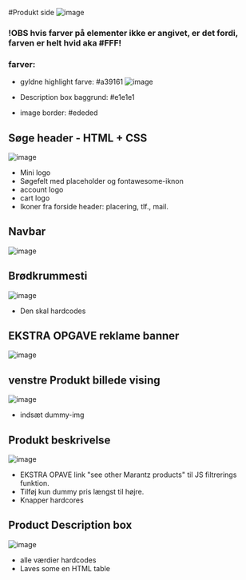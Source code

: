 #Produkt side
![image](https://user-images.githubusercontent.com/77618510/109964067-78c1eb00-7ced-11eb-84bc-8e58f345a932.png)

### !OBS hvis farver på elementer ikke er angivet, er det fordi, farven er helt hvid aka #FFF!

### farver:
 * gyldne highlight farve: #a39161 ![image](https://user-images.githubusercontent.com/77618510/110306296-f80d3280-7ffd-11eb-8cfd-c6c238328795.png)

 * Description box baggrund: #e1e1e1
 * image border: #ededed 

## Søge header - HTML + CSS
![image](https://user-images.githubusercontent.com/77618510/109949596-d5b4a580-7cdb-11eb-896f-07c2e69b8b64.png)

  * Mini logo
  * Søgefelt med placeholder og fontawesome-iknon
  * account logo
  * cart logo
  * Ikoner fra forside header: placering, tlf., mail.
  
## Navbar
![image](https://user-images.githubusercontent.com/77618510/109949626-dfd6a400-7cdb-11eb-9cfc-dfb007511e20.png)

## Brødkrummesti
![image](https://user-images.githubusercontent.com/77618510/109957034-af473800-7ce4-11eb-957b-d00c9e482e0a.png)
  * Den skal hardcodes

## EKSTRA OPGAVE reklame banner
![image](https://user-images.githubusercontent.com/77618510/109957125-cdad3380-7ce4-11eb-98a0-3b41dedf1e21.png)

## venstre Produkt billede vising
![image](https://user-images.githubusercontent.com/77618510/109964284-c6d6ee80-7ced-11eb-87dd-123fb1fb6815.png)

  * indsæt dummy-img

 
## Produkt beskrivelse
![image](https://user-images.githubusercontent.com/77618510/109959165-6775e000-7ce7-11eb-9e20-47c4832211dc.png)

  * EKSTRA OPAVE link "see other Marantz products" til JS filtrerings funktion. 
  * Tilføj kun dummy pris længst til højre. 
  * Knapper hardcores  

## Product Description box
![image](https://user-images.githubusercontent.com/77618510/109964243-b757a580-7ced-11eb-9ee2-1e6ccdcc32bf.png)

 * alle værdier hardcodes
 * Laves some en HTML table
